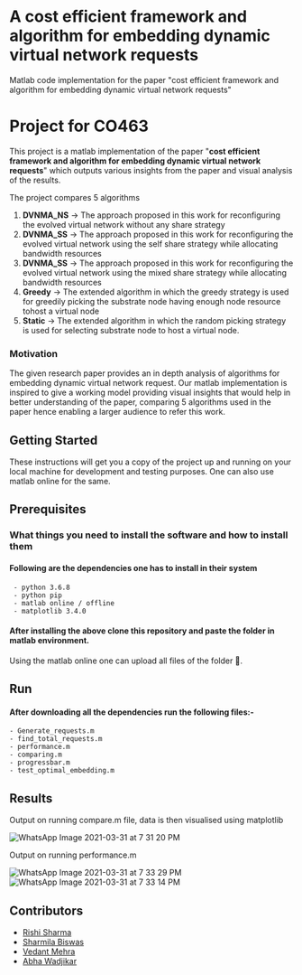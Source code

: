 #  A cost efficient framework and algorithm for embedding dynamic virtual network requests
Matlab code implementation for the paper "cost efficient framework and algorithm for embedding dynamic virtual network requests"

# Project for CO463

This project is a matlab implementation of the paper "**cost efficient framework and algorithm for embedding dynamic virtual network requests**" which outputs various insights from the paper and visual analysis of the results.

The project compares 5 algorithms
 1. **DVNMA_NS** -> The approach proposed in this work for reconfiguring the evolved virtual network without any share strategy
 2. **DVNMA_SS** -> The approach proposed in this work for reconfiguring the evolved virtual network using the self share strategy while allocating bandwidth resources
 3. **DVNMA_SS** -> The approach proposed in this work for reconfiguring the evolved virtual network using the mixed share strategy while allocating bandwidth resources
 4. **Greedy** -> The extended algorithm in which the greedy strategy is used for greedily picking the substrate node having enough node resource tohost a virtual node
 5. **Static** -> The extended algorithm in which the random picking strategy is used for selecting substrate node to host a virtual node.

### Motivation
The given research paper provides an in depth analysis of algorithms for embedding dynamic virtual network request. Our matlab
implementation is inspired to give a working model providing visual insights that would help in better understanding of the paper, comparing 
5 algorithms used in the paper hence enabling a larger audience to refer this work.

## Getting Started

These instructions will get you a copy of the project up and running on your local machine for development and testing purposes. 
One can also use matlab online for the same.

## Prerequisites

### What things you need to install the software and how to install them

#### Following are the dependencies one has to install in their system
 ``` 
  - python 3.6.8 
  - python pip
  - matlab online / offline
  - matplotlib 3.4.0
 ```
#### After installing the above clone this repository and paste the folder in matlab environment.  
 
Using the matlab online one can upload all files of the folder 📂.

## Run

#### After downloading all the dependencies run the following files:- 
   
    - Generate_requests.m 
    - find_total_requests.m
    - performance.m
    - comparing.m
    - progressbar.m
    - test_optimal_embedding.m

## Results

Output on running compare.m file, data is then visualised using matplotlib

![WhatsApp Image 2021-03-31 at 7 31 20 PM](https://user-images.githubusercontent.com/37441702/113157206-4e197280-9258-11eb-9b29-bce34770f397.jpeg)

Output on running performance.m

![WhatsApp Image 2021-03-31 at 7 33 29 PM](https://user-images.githubusercontent.com/37441702/113157214-4fe33600-9258-11eb-86d3-06780b978dd7.jpeg)
![WhatsApp Image 2021-03-31 at 7 33 14 PM](https://user-images.githubusercontent.com/37441702/113157217-51146300-9258-11eb-971d-d3e054bf42f3.jpeg)



## Contributors
  - [Rishi Sharma](https://github.com/kampaitees)
  - [Sharmila Biswas](https://github.com/Shormi5399)
  - [Vedant Mehra](https://github.com/vmehra25)
  - [Abha Wadjikar](https://github.com/abha224)


